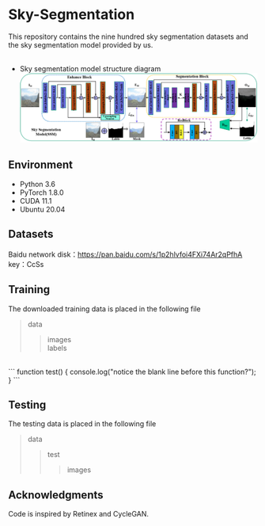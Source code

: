 # Sky-Segmentation
This repository  contains the nine hundred sky segmentation datasets and the sky segmentation model provided by us. <br>
<br>
* Sky segmentation model structure diagram<br>
![image](https://github.com/ChengChen-ai/Sky-Segmentation/blob/main/data/MAG/%E5%9B%BE%E7%89%871.png)  


## Environment
* Python 3.6 <br>
* PyTorch 1.8.0 <br>
* CUDA 11.1 <br>
* Ubuntu 20.04 <br>

## Datasets
Baidu network disk：https://pan.baidu.com/s/1p2hlvfoi4FXi74Ar2qPfhA 
key：CcSs

## Training
The downloaded training data is placed in the following file  
>data
>>images  
>>labels
<br>
 ```
function test() {
  console.log("notice the blank line before this function?");
}
 ```


## Testing
The testing data is placed in the following file  
>data
>>test
>>>images

## Acknowledgments
Code is inspired by Retinex and CycleGAN.
